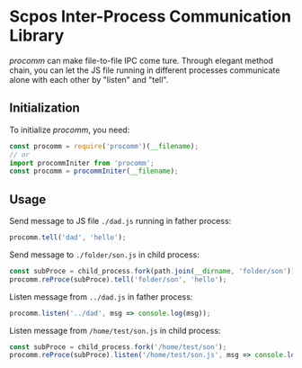 # Scpos Inter-Process Communication Library

*procomm* can make file-to-file IPC come ture.
Through elegant method chain, you can let the JS file running in different processes communicate alone with each other by "listen" and "tell".

## Initialization

To initialize *procomm*, you need:

```javascript
const procomm = require('procomm')(__filename);
// or
import procommIniter from 'procomm';
const procomm = procommIniter(__filename);
```

## Usage

Send message to JS file `./dad.js` running in father process:

```javascript
procomm.tell('dad', 'hello');
```

Send message to `./folder/son.js` in child process:

```javascript
const subProce = child_process.fork(path.join(__dirname, 'folder/son'));
procomm.reProce(subProce).tell('folder/son', 'hello');
```

Listen message from `../dad.js` in father process:

```javascript
procomm.listen('../dad', msg => console.log(msg));
```

Listen message from `/home/test/son.js` in child process:

```javascript
const subProce = child_process.fork('/home/test/son');
procomm.reProce(subProce).listen('/home/test/son.js', msg => console.log(msg));
```
